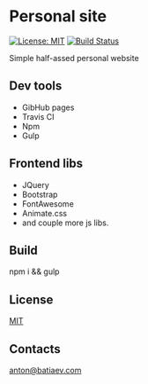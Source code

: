 # Personal site
[![License: MIT](https://img.shields.io/dub/l/vibe-d.svg)](https://opensource.org/licenses/MIT)
[![Build Status](https://travis-ci.org/Batiaev/batiaev.github.io.svg)](https://travis-ci.org/Batiaev/batiaev.github.io)

Simple half-assed personal website

## Dev tools
- GibHub pages
- Travis CI
- Npm
- Gulp

## Frontend libs
- JQuery
- Bootstrap
- FontAwesome
- Animate.css
- and couple more js libs.

## Build
npm i && gulp

## License
[MIT](https://choosealicense.com/licenses/mit/)

## Contacts
anton@batiaev.com